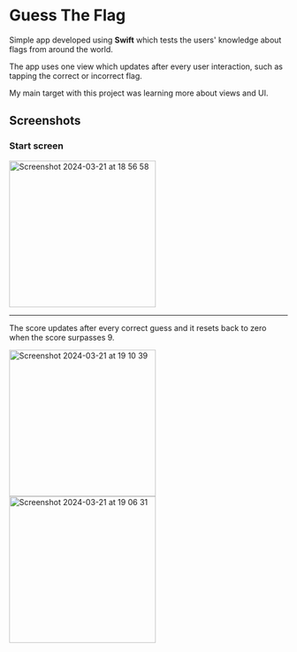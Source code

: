 # Guess The Flag
Simple app developed using **Swift** which tests the users' knowledge about flags from around the world.

The app uses one view which updates after every user interaction, such as tapping the correct or incorrect flag.

My main target with this project was learning more about views and UI.

## Screenshots

### Start screen
<img width="265" alt="Screenshot 2024-03-21 at 18 56 58" src="https://github.com/notjorje/GuessTheFlag-app/assets/115021871/61d0045c-5e3f-404e-a2b1-d8350d152aa1">

---

The score updates after every correct guess and it resets back to zero when the score surpasses 9.

<img width="265" alt="Screenshot 2024-03-21 at 19 10 39" src="https://github.com/notjorje/GuessTheFlag-app/assets/115021871/39fbf380-2f9d-45d9-94c6-9ef8a203d886">

<img width="265" alt="Screenshot 2024-03-21 at 19 06 31" src="https://github.com/notjorje/GuessTheFlag-app/assets/115021871/c3c7714c-dedc-4caa-855e-bf58e8506653">

